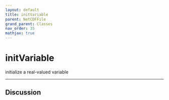 ```yaml
---
layout: default
title: initVariable
parent: NetCDFFile
grand_parent: Classes
nav_order: 35
mathjax: true
---
```


#  initVariable

initialize a real-valued variable


---

## Discussion

 
  
